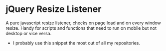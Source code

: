 # jQuery Resize Listener
A pure javascript resize listener, checks on page load and on every window resize.  Handy for scripts and functions that need to run on mobile but not desktop or vice versa.

* I probably use this snippet the most out of all my repositories.
